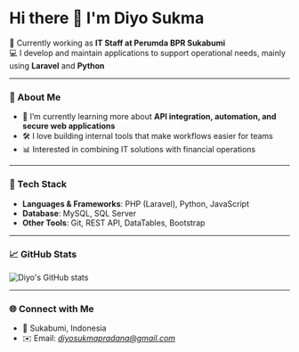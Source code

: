 # Hi there 👋 I'm Diyo Sukma

💼 Currently working as **IT Staff at Perumda BPR Sukabumi**  
💻 I develop and maintain applications to support operational needs, mainly using **Laravel** and **Python**  

---

### 🚀 About Me
- 🌱 I’m currently learning more about **API integration, automation, and secure web applications**  
- 🛠️ I love building internal tools that make workflows easier for teams  
- 📊 Interested in combining IT solutions with financial operations  

---

### 🧰 Tech Stack
- **Languages & Frameworks**: PHP (Laravel), Python, JavaScript  
- **Database**: MySQL, SQL Server  
- **Other Tools**: Git, REST API, DataTables, Bootstrap  

---

### 📈 GitHub Stats
![Diyo's GitHub stats](https://github-readme-stats.vercel.app/api?username=diyosp&show_icons=true&theme=tokyonight)  

---

### 🌐 Connect with Me
- 📍 Sukabumi, Indonesia  
- ✉️ Email: *diyosukmapradana@gmail.com*

